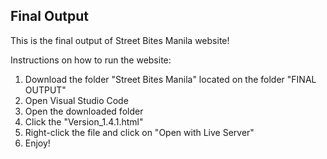 **Final Output**
-----------------------------------------------------
This is the final output of Street Bites Manila website!

Instructions on how to run the website:
1. Download the folder "Street Bites Manila" located on the folder "FINAL OUTPUT"
2. Open Visual Studio Code
3. Open the downloaded folder
4. Click the "Version_1.4.1.html"
5. Right-click the file and click on "Open with Live Server"
6. Enjoy!
